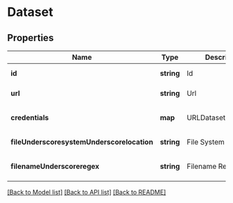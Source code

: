 # Dataset

## Properties
Name | Type | Description | Notes
------------ | ------------- | ------------- | -------------
**id** | **string** | Id | [default to null]
**url** | **string** | Url | [default to null]
**credentials** | **map** | URLDatasetCredentials | [optional] [default to null]
**fileUnderscoresystemUnderscorelocation** | **string** | File System Location | [default to null]
**filenameUnderscoreregex** | **string** | Filename Regex | [optional] [default to null]

[[Back to Model list]](../README.md#documentation-for-models) [[Back to API list]](../README.md#documentation-for-api-endpoints) [[Back to README]](../README.md)


